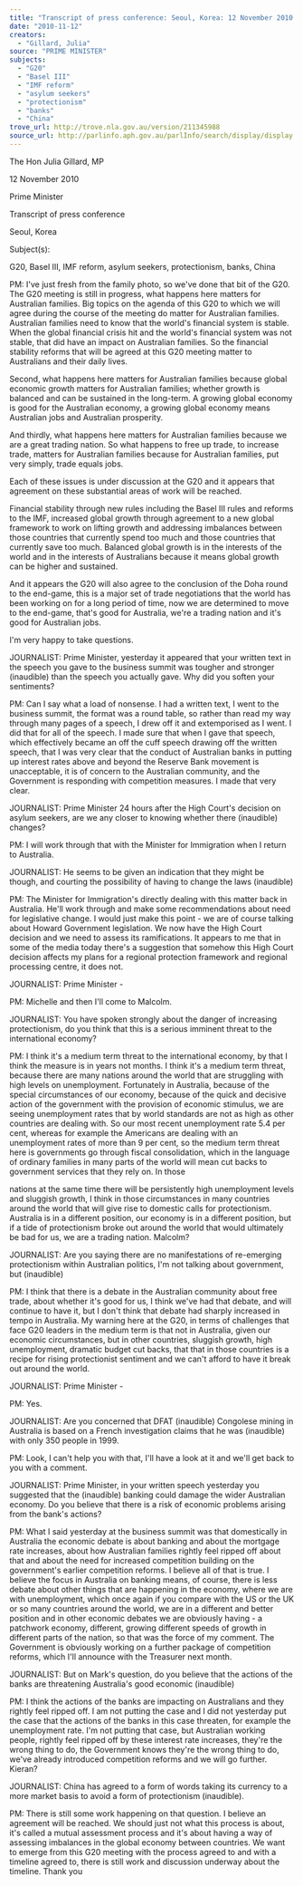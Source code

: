```yaml
---
title: "Transcript of press conference: Seoul, Korea: 12 November 2010: G20; Basel III; IMF reform; asylum seekers; protectionism; banks; China"
date: "2010-11-12"
creators:
  - "Gillard, Julia"
source: "PRIME MINISTER"
subjects:
  - "G20"
  - "Basel III"
  - "IMF reform"
  - "asylum seekers"
  - "protectionism"
  - "banks"
  - "China"
trove_url: http://trove.nla.gov.au/version/211345988
source_url: http://parlinfo.aph.gov.au/parlInfo/search/display/display.w3p;query=Id%3A%22media/pressrel/369244%22
---
```


 

 

 The Hon Julia Gillard, MP 

 

 12 November 2010  

 Prime Minister  

 Transcript of press conference  

 Seoul, Korea  

 Subject(s):  

 G20, Basel III, IMF reform, asylum seekers, protectionism, banks, China  

 PM: I've just fresh from the family photo, so we've done that bit of the G20. The  G20 meeting is still in progress, what happens here matters for Australian  families. Big topics on the agenda of this G20 to which we will agree during the  course of the meeting do matter for Australian families. Australian families need  to know that the world's financial system is stable. When the global financial  crisis hit and the world's financial system was not stable, that did have an  impact on Australian families. So the financial stability reforms that will be  agreed at this G20 meeting matter to Australians and their daily lives. 

 Second, what happens here matters for Australian families because global  economic growth matters for Australian families; whether growth is balanced  and can be sustained in the long-term. A growing global economy is good for the  Australian economy, a growing global economy means Australian jobs and  Australian prosperity. 

 And thirdly, what happens here matters for Australian families because we are a  great trading nation. So what happens to free up trade, to increase trade,  matters for Australian families because for Australian families, put very simply,  trade equals jobs. 

 Each of these issues is under discussion at the G20 and it appears that  agreement on these substantial areas of work will be reached. 

 Financial stability through new rules including the Basel III rules and reforms to  the IMF, increased global growth through agreement to a new global framework  to work on lifting growth and addressing imbalances between those countries  that currently spend too much and those countries that currently save too much.  Balanced global growth is in the interests of the world and in the interests of  Australians because it means global growth can be higher and sustained. 

 And it appears the G20 will also agree to the conclusion of the Doha round to the  end-game, this is a major set of trade negotiations that the world has been  working on for a long period of time, now we are determined to move to the  end-game, that's good for Australia, we're a trading nation and it's good for  Australian jobs. 

 I'm very happy to take questions. 

 JOURNALIST: Prime Minister, yesterday it appeared that your written text in the  speech you gave to the business summit was tougher and stronger (inaudible)  than the speech you actually gave. Why did you soften your sentiments? 

 PM: Can I say what a load of nonsense. I had a written text, I went to the  business summit, the format was a round table, so rather than read my way  through many pages of a speech, I drew off it and extemporised as I went. I did  that for all of the speech. I made sure that when I gave that speech, which  effectively became an off the cuff speech drawing off the written speech, that I  was very clear that the conduct of Australian banks in putting up interest rates  above and beyond the Reserve Bank movement is unacceptable, it is of concern  to the Australian community, and the Government is responding with  competition measures. I made that very clear. 

 JOURNALIST: Prime Minister 24 hours after the High Court's decision on asylum  seekers, are we any closer to knowing whether there (inaudible) changes? 

 PM: I will work through that with the Minister for Immigration when I return to  Australia. 

 JOURNALIST: He seems to be given an indication that they might be though,  and courting the possibility of having to change the laws (inaudible) 

 PM: The Minister for Immigration's directly dealing with this matter back in  Australia. He'll work through and make some recommendations about need for  legislative change. I would just make this point - we are of course talking about  Howard Government legislation. We now have the High Court decision and we  need to assess its ramifications. It appears to me that in some of the media  today there's a suggestion that somehow this High Court decision affects my  plans for a regional protection framework and regional processing centre, it does  not. 

 JOURNALIST: Prime Minister - 

 PM: Michelle and then I'll come to Malcolm. 

 JOURNALIST: You have spoken strongly about the danger of increasing  protectionism, do you think that this is a serious imminent threat to the  international economy? 

 PM: I think it's a medium term threat to the international economy, by that I  think the measure is in years not months. I think it's a medium term threat,  because there are many nations around the world that are struggling with high  levels on unemployment. Fortunately in Australia, because of the special  circumstances of our economy, because of the quick and decisive action of the  government with the provision of economic stimulus, we are seeing  unemployment rates that by world standards are not as high as other countries  are dealing with. So our most recent unemployment rate 5.4 per cent, whereas  for example the Americans are dealing with an unemployment rates of more  than 9 per cent, so the medium term threat here is governments go through  fiscal consolidation, which in the language of ordinary families in many parts of  the world will mean cut backs to government services that they rely on. In those 

 nations at the same time there will be persistently high unemployment levels  and sluggish growth, I think in those circumstances in many countries around  the world that will give rise to domestic calls for protectionism. Australia is in a  different position, our economy is in a different position, but if a tide of  protectionism broke out around the world that would ultimately be bad for us,  we are a trading nation. Malcolm? 

 JOURNALIST: Are you saying there are no manifestations of re-emerging  protectionism within Australian politics, I'm not talking about government, but  (inaudible) 

 PM: I think that there is a debate in the Australian community about free trade,  about whether it's good for us, I think we've had that debate, and will continue  to have it, but I don't think that debate had sharply increased in tempo in  Australia. My warning here at the G20, in terms of challenges that face G20  leaders in the medium term is that not in Australia, given our economic  circumstances, but in other countries, sluggish growth, high unemployment,  dramatic budget cut backs, that that in those countries is a recipe for rising  protectionist sentiment and we can't afford to have it break out around the  world. 

 JOURNALIST: Prime Minister - 

 PM: Yes. 

 JOURNALIST: Are you concerned that DFAT (inaudible) Congolese mining in  Australia is based on a French investigation claims that he was (inaudible) with  only 350 people in 1999. 

 PM: Look, I can't help you with that, I'll have a look at it and we'll get back to  you with a comment. 

 JOURNALIST: Prime Minister, in your written speech yesterday you suggested  that the (inaudible) banking could damage the wider Australian economy. Do  you believe that there is a risk of economic problems arising from the bank's  actions? 

 PM: What I said yesterday at the business summit was that domestically in  Australia the economic debate is about banking and about the mortgage rate  increases, about how Australian families rightly feel ripped off about that and  about the need for increased competition building on the government's earlier  competition reforms. I believe all of that is true. I believe the focus in Australia  on banking means, of course, there is less debate about other things that are  happening in the economy, where we are with unemployment, which once again  if you compare with the US or the UK or so many countries around the world, we  are in a different and better position and in other economic debates we are  obviously having - a patchwork economy, different, growing different speeds of  growth in different parts of the nation, so that was the force of my comment.  The Government is obviously working on a further package of competition  reforms, which I'll announce with the Treasurer next month. 

 JOURNALIST: But on Mark's question, do you believe that the actions of the  banks are threatening Australia's good economic (inaudible) 

 PM: I think the actions of the banks are impacting on Australians and they  rightly feel ripped off. I am not putting the case and I did not yesterday put the  case that the actions of the banks in this case threaten, for example the  unemployment rate. I'm not putting that case, but Australian working people,  rightly feel ripped off by these interest rate increases, they're the wrong thing to  do, the Government knows they're the wrong thing to do, we've already  introduced competition reforms and we will go further. Kieran? 

 JOURNALIST: China has agreed to a form of words taking its currency to a more  market basis to avoid a form of protectionism (inaudible). 

 PM: There is still some work happening on that question. I believe an agreement  will be reached. We should just not what this process is about, it's called a  mutual assessment process and it's about having a way of assessing imbalances  in the global economy between countries. We want to emerge from this G20  meeting with the process agreed to and with a timeline agreed to, there is still  work and discussion underway about the timeline. Thank you  

 

